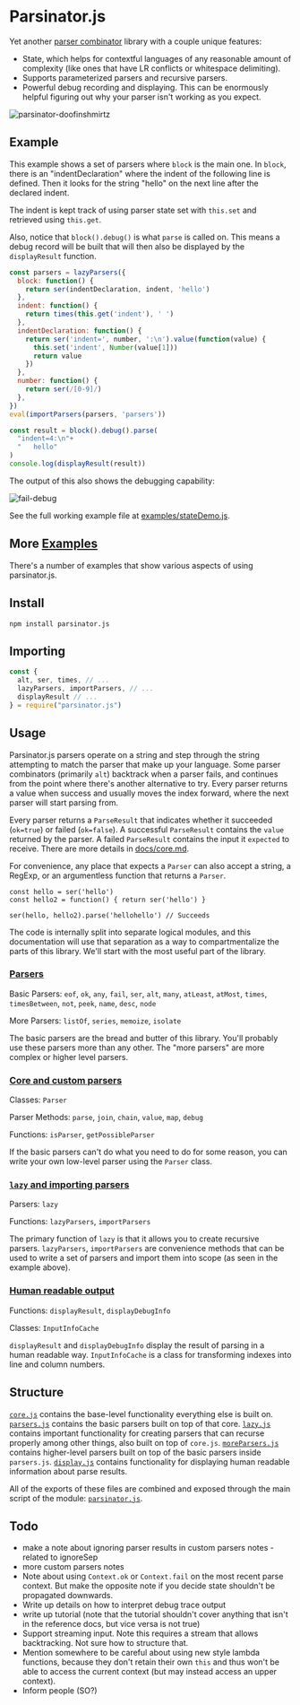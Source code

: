# Parsinator.js

Yet another [parser combinator](http://en.wikipedia.org/wiki/Parser_combinator) library with a couple unique features:

* State, which helps for contextful languages of any reasonable amount of complexity (like ones that have LR conflicts or whitespace delimiting).
* Supports parameterized parsers and recursive parsers.
* Powerful debug recording and displaying. This can be enormously helpful figuring out why your parser isn't working as you expect.

![parsinator-doofinshmirtz](docs/parsinator.jpg)

## Example

This example shows a set of parsers where `block` is the main one. In `block`, there is an "indentDeclaration" where the indent of the following line is defined. Then it looks for the string "hello" on the next line after the declared indent.

The indent is kept track of using parser state set with `this.set` and retrieved using `this.get`.

Also, notice that `block().debug()` is what `parse` is called on. This means a debug record will be built that will then also be displayed by the `displayResult` function.

```javascript
const parsers = lazyParsers({
  block: function() {
    return ser(indentDeclaration, indent, 'hello')
  },
  indent: function() {
    return times(this.get('indent'), ' ')
  },
  indentDeclaration: function() {
    return ser('indent=', number, ':\n').value(function(value) {
      this.set('indent', Number(value[1]))
      return value
    })
  },
  number: function() {
    return ser(/[0-9]/)
  },
})
eval(importParsers(parsers, 'parsers'))

const result = block().debug().parse(
  "indent=4:\n"+
  "   hello"
)
console.log(displayResult(result))
```

The output of this also shows the debugging capability:

![fail-debug](fail-debug.png)

See the full working example file at [examples/stateDemo.js](examples/stateDemo.js).

## More [Examples](examples)

There's a number of examples that show various aspects of using parsinator.js. 

## Install

`npm install parsinator.js`

## Importing

```javascript
const {
  alt, ser, times, // ...
  lazyParsers, importParsers, // ...
  displayResult // ...
} = require("parsinator.js")
```

## Usage

Parsinator.js parsers operate on a string and step through the string attempting to match the parser that make up your language. Some parser combinators (primarily `alt`) backtrack when a parser fails, and continues from the point where there's another alternative to try. Every parser returns a value when success and usually moves the index forward, where the next parser will start parsing from. 

Every parser returns a `ParseResult` that indicates whether it succeeded (`ok=true`) or failed (`ok=false`). A successful `ParseResult` contains the `value` returned by the parser. A failed `ParseResult` contains the input it `expected` to receive. There are more details in [docs/core.md](docs/core.md).

For convenience, any place that expects a `Parser` can also accept a string, a RegExp, or an argumentless function that returns a `Parser`.

```
const hello = ser('hello')
const hello2 = function() { return ser('hello') }

ser(hello, hello2).parse('hellohello') // Succeeds
```

The code is internally split into separate logical modules, and this documentation will use that separation as a way to compartmentalize the parts of this library. We'll start with the most useful part of the library.

### [Parsers](docs/parsers.md)

Basic Parsers: `eof`, `ok`, `any`, `fail`, `ser`, `alt`, `many`, `atLeast`, `atMost`, `times`, `timesBetween`, `not`, `peek`, `name`, `desc`, `node`

More Parsers: `listOf`, `series`, `memoize`, `isolate`

The basic parsers are the bread and butter of this library. You'll probably use these parsers more than any other. The "more parsers" are more complex or higher level parsers. 

### [Core and custom parsers](docs/core.md)

Classes: `Parser`

Parser Methods: `parse`, `join`, `chain`, `value`, `map`, `debug`

Functions: `isParser`, `getPossibleParser`

If the basic parsers can't do what you need to do for some reason, you can write your own low-level parser using the `Parser` class.

### [`lazy` and importing parsers](docs/lazy.md)

Parsers: `lazy`

Functions: `lazyParsers`, `importParsers`

The primary function of `lazy` is that it allows you to create recursive parsers. `lazyParsers`, `importParsers` are convenience methods that can be used to write a set of parsers and import them into scope (as seen in the example above).

### [Human readable output](docs/display.md)

Functions: `displayResult`, `displayDebugInfo`

Classes: `InputInfoCache`

`displayResult` and `displayDebugInfo` display the result of parsing in a human readable way. `InputInfoCache` is a class for transforming indexes into line and column numbers.

## Structure

[`core.js`](src/core.js) contains the base-level functionality everything else is built on. [`parsers.js`](src/parsers.js) contains the basic parsers built on top of that core. [`lazy.js`](src/lazy.js) contains important functionality for creating parsers that can recurse properly among other things, also built on top of `core.js`. [`moreParsers.js`](src/moreParsers.js) contains higher-level parsers built on top of the basic parsers inside `parsers.js`. [`display.js`](src/display.js) contains functionality for displaying human readable information about parse results.

All of the exports of these files are combined and exposed through the main script of the module:
[`parsinator.js`](parsinator.js).


## Todo
* make a note about ignoring parser results in custom parsers notes - related to ignoreSep
* more custom parsers notes
 * Note about using `Context.ok` or `Context.fail` on the most recent parse context. But make the opposite note if you decide state shouldn't be propagated downwards.
* Write up details on how to interpret debug trace output
* write up tutorial (note that the tutorial shouldn't cover anything that isn't in the reference docs, but vice versa is not true)
* Support streaming input. Note this requires a stream that allows backtracking. Not sure how to structure that.
* Mention somewhere to be careful about using new style lambda functions, because they don't retain their own `this` and thus won't be able to access the current context (but may instead access an upper context).
* Inform people (SO?)
